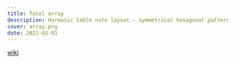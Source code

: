 ```yaml
---
title: Tonal array
description: Harmonic table note layout - symmetrical hexagonal pattern of interval sequences
cover: array.png
date: 2022-02-01
---
```


<client-only>
  <tonal-space />
</client-only>

[wiki](https://en.wikipedia.org/wiki/Harmonic_table_note_layout)
